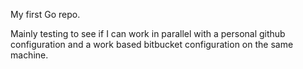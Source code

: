 My first Go repo.  

Mainly testing to see if I can work in parallel with a personal github
configuration and a work based bitbucket configuration on the same machine.
